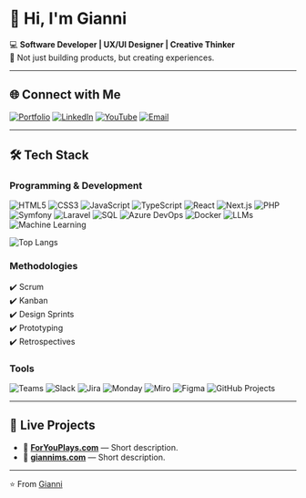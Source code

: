 # 👋 Hi, I'm Gianni

💻 **Software Developer | UX/UI Designer | Creative Thinker**  
🚀 Not just building products, but creating experiences.

---

## 🌐 Connect with Me
[![Portfolio](https://img.shields.io/badge/Website-%23000000.svg?&style=for-the-badge&logo=react&logoColor=white)](https://your-portfolio-link.com)
[![LinkedIn](https://img.shields.io/badge/LinkedIn-%230077B5.svg?&style=for-the-badge&logo=linkedin&logoColor=white)](https://www.linkedin.com/in/gianni-mendon%C3%A7a-semedo-447667234/)
[![YouTube](https://img.shields.io/badge/YouTube-%23FF0000.svg?&style=for-the-badge&logo=youtube&logoColor=white)](https://youtube.com/yourchannel)
[![Email](https://img.shields.io/badge/Email-%23D14836.svg?&style=for-the-badge&logo=gmail&logoColor=white)](mailto:youremail@example.com)

---

## 🛠 Tech Stack

### **Programming & Development**
![HTML5](https://img.shields.io/badge/-HTML5-333333?style=flat&logo=html5)
![CSS3](https://img.shields.io/badge/-CSS3-333333?style=flat&logo=css3)
![JavaScript](https://img.shields.io/badge/-JavaScript-333333?style=flat&logo=javascript)
![TypeScript](https://img.shields.io/badge/-TypeScript-333333?style=flat&logo=typescript)
![React](https://img.shields.io/badge/-React.js-333333?style=flat&logo=react)
![Next.js](https://img.shields.io/badge/-Next.js-333333?style=flat&logo=next.js)
![PHP](https://img.shields.io/badge/-PHP-333333?style=flat&logo=php)
![Symfony](https://img.shields.io/badge/-Symfony-333333?style=flat&logo=symfony)
![Laravel](https://img.shields.io/badge/-Laravel-333333?style=flat&logo=laravel)
![SQL](https://img.shields.io/badge/-SQL-333333?style=flat&logo=mysql)
![Azure DevOps](https://img.shields.io/badge/-Azure%20DevOps-333333?style=flat&logo=azure-devops)
![Docker](https://img.shields.io/badge/-Docker-333333?style=flat&logo=docker)
![LLMs](https://img.shields.io/badge/-Large%20Language%20Models-333333?style=flat&logo=openai)
![Machine Learning](https://img.shields.io/badge/-Machine%20Learning-333333?style=flat&logo=tensorflow)

![Top Langs](https://github-readme-stats.vercel.app/api/top-langs/?username=giannims&layout=compact&theme=tokyonight)

### **Methodologies**
✔️ Scrum  
✔️ Kanban  
✔️ Design Sprints  
✔️ Prototyping  
✔️ Retrospectives  

### **Tools**
![Teams](https://img.shields.io/badge/-Microsoft%20Teams-333333?style=flat&logo=microsoft-teams)
![Slack](https://img.shields.io/badge/-Slack-333333?style=flat&logo=slack)
![Jira](https://img.shields.io/badge/-Jira-333333?style=flat&logo=jira)
![Monday](https://img.shields.io/badge/-Monday.com-333333?style=flat&logo=monday)
![Miro](https://img.shields.io/badge/-Miro-333333?style=flat&logo=miro)
![Figma](https://img.shields.io/badge/-Figma-333333?style=flat&logo=figma)
![GitHub Projects](https://img.shields.io/badge/-GitHub%20Projects-333333?style=flat&logo=github)

---

## 📌 Live Projects
- 🎨 **[ForYouPlays.com](https://foryouplays.com)** — Short description.
- 🤖 **[giannims.com](https://giannims.com)** — Short description.

---

⭐️ From [Gianni](https://github.com/giannims)
